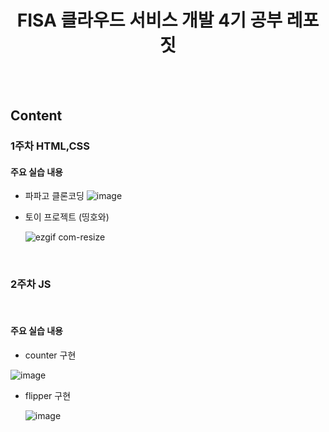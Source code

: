 <h1 align="center">FISA 클라우드 서비스 개발 4기 공부 레포짓</h1>
<br><br>

## Content
### 1주차 HTML,CSS
#### 주요 실습 내용 
- 파파고 클론코딩
  ![image](https://github.com/user-attachments/assets/de01eabf-0881-471a-994d-9ec690cdb88e)

- 토이 프로젝트 (띵호와)
  <br>
  
  ![ezgif com-resize](https://github.com/user-attachments/assets/62745dd4-d314-40db-884b-a1628086d346)

<br>

### 2주차 JS
<br>

#### 주요 실습 내용
- counter 구현

![image](https://github.com/user-attachments/assets/fda10ed1-4de4-4fb3-bec1-953d0bd26886)

- flipper 구현

  ![image](https://github.com/user-attachments/assets/8667fdae-faae-4a36-9a75-31640dd462dd)


